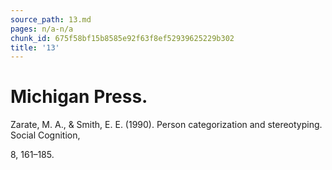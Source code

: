 ```yaml
---
source_path: 13.md
pages: n/a-n/a
chunk_id: 675f58bf15b8585e92f63f8ef52939625229b302
title: '13'
---
```

# Michigan Press.

Zarate, M. A., & Smith, E. E. (1990). Person categorization and stereotyping. Social Cognition,

8, 161–185.
